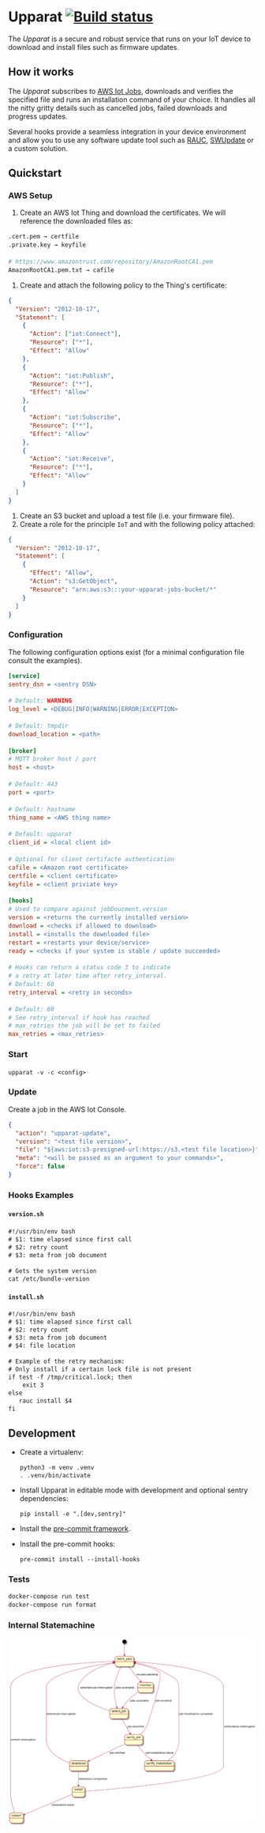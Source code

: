 # Upparat [![Build status](https://badge.buildkite.com/6bea55b122e71fbed1753df01ba0c9df0c0f0cfe111d2589fb.svg)](https://buildkite.com/caru/upparat)

The _Upparat_ is a secure and robust service that runs on your
IoT device to download and install files such as firmware updates.

## How it works

The _Upparat_ subscribes to [AWS Iot Jobs](https://docs.aws.amazon.com/en_pv/iot/latest/developerguide/iot-jobs.html),
downloads and verifies the specified file and runs an installation command of your
choice. It handles all the nitty gritty details such as cancelled jobs,
failed downloads and progress updates.

Several hooks provide a seamless integration in your device environment and allow you
to use any software update tool such as [RAUC](https://github.com/rauc/rauc),
[SWUpdate](https://github.com/sbabic/swupdate) or a custom solution.

## Quickstart

### AWS Setup

1. Create an AWS Iot Thing and download the certificates. We will reference the downloaded files as:

```bash
.cert.pem → certfile
.private.key → keyfile

# https://www.amazontrust.com/repository/AmazonRootCA1.pem
AmazonRootCA1.pem.txt → cafile
```

1. Create and attach the following policy to the Thing's certificate:

```json
{
  "Version": "2012-10-17",
  "Statement": [
    {
      "Action": ["iot:Connect"],
      "Resource": ["*"],
      "Effect": "Allow"
    },
    {
      "Action": "iot:Publish",
      "Resource": ["*"],
      "Effect": "Allow"
    },
    {
      "Action": "iot:Subscribe",
      "Resource": ["*"],
      "Effect": "Allow"
    },
    {
      "Action": "iot:Receive",
      "Resource": ["*"],
      "Effect": "Allow"
    }
  ]
}
```

1. Create an S3 bucket and upload a test file (i.e. your firmware file).
1. Create a role for the principle `IoT` and with the following policy attached:

```json
{
  "Version": "2012-10-17",
  "Statement": [
    {
      "Effect": "Allow",
      "Action": "s3:GetObject",
      "Resource": "arn:aws:s3:::your-upparat-jobs-bucket/*"
    }
  ]
}
```

### Configuration

The following configuration options exist
(for a minimal configuration file consult the examples).

```ini
[service]
sentry_dsn = <sentry DSN>

# Default: WARNING
log_level = <DEBUG|INFO|WARNING|ERROR|EXCEPTION>

# Default: tmpdir
download_location = <path>

[broker]
# MQTT broker host / port
host = <host>

# Default: 443
port = <port>

# Default: hostname
thing_name = <AWS thing name>

# Default: upparat
client_id = <local client id>

# Optional for client certifacte authentication
cafile = <Amazon root certificate>
certfile = <client certificate>
keyfile = <client priviate key>

[hooks]
# Used to compare against jobDoucment.version
version = <returns the currently installed version>
download = <checks if allowed to download>
install = <installs the downloaded file>
restart = <restarts your device/service>
ready = <checks if your system is stable / update succeeded>

# Hooks can return a status code 3 to indicate
# a retry at later time after retry_interval.
# Default: 60
retry_interval = <retry in seconds>

# Default: 60
# See retry_interval if hook has reached
# max_retries the job will be set to failed
max_retries = <max_retries>
```

### Start

`upparat -v -c <config>`

### Update

Create a job in the AWS Iot Console.

```json
{
  "action": "upparat-update",
  "version": "<test file version>",
  "file": "${aws:iot:s3-presigned-url:https://s3.<test file location>}",
  "meta": "<will be passed as an argument to your commands>",
  "force": false
}
```

### Hooks Examples

#### `version.sh`

```
#!/usr/bin/env bash
# $1: time elapsed since first call
# $2: retry count
# $3: meta from job document

# Gets the system version
cat /etc/bundle-version
```

#### `install.sh`

```
#!/usr/bin/env bash
# $1: time elapsed since first call
# $2: retry count
# $3: meta from job document
# $4: file location

# Example of the retry mechanism:
# Only install if a certain lock file is not present
if test -f /tmp/critical.lock; then
    exit 3
else
   rauc install $4
fi
```

## Development

- Create a virtualenv:

  ```
  python3 -m venv .venv
  . .venv/bin/activate
  ```

- Install Upparat in editable mode with development and optional sentry dependencies:

  ```
  pip install -e ".[dev,sentry]"
  ```

- Install the [pre-commit framework](https://pre-commit.com/#install).

- Install the pre-commit hooks:
  ```
  pre-commit install --install-hooks
  ```

### Tests

```bash
docker-compose run test
docker-compose run format
```

### Internal Statemachine

![statemachine](./docs/statemachine.png)
